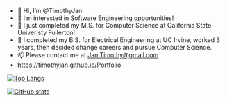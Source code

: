 - 👋 Hi, I’m @TimothyJan
- 👀 I’m interested in Software Engineering opportunities!
- 🌱 I just completed my M.S. for Computer Science at California State Univeristy Fullerton!
- 💞️ I completed my B.S. for Electrical Engineering at UC Irvine, worked 3 years, then decided change careers and pursue Computer Science. 
- 📫 Please contact me at Jan.Timothy@gmail.com
- https://timothyjan.github.io/Portfolio

[![Top Langs](https://github-readme-stats.vercel.app/api/top-langs/?username=TimothyJan&theme=cobalt&layout=compact)](https://github.com/anuraghazra/github-readme-stats)

[![GitHub stats](https://github-readme-stats.vercel.app/api?username=TimothyJan&count_private=true&theme=radical&show_icons=true&hide=stars,prs,issues,contribs)](https://github.com/anuraghazra/github-readme-stats)

